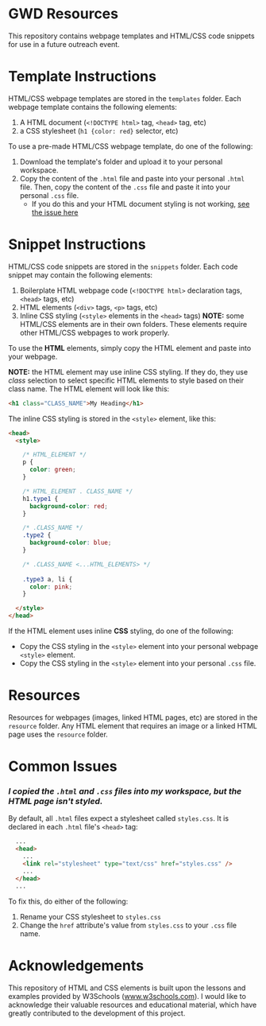 # GWD Resources

This repository contains webpage templates and HTML/CSS code snippets for use in a future outreach event.

# Template Instructions

HTML/CSS webpage templates are stored in the `templates` folder. Each webpage template contains the following elements:

1. A HTML document (`<!DOCTYPE html>` tag, `<head>` tag, etc)
2. a CSS stylesheet (`h1 {color: red}` selector, etc)

To use a pre-made HTML/CSS webpage template, do one of the following:
1. Download the template's folder and upload it to your personal workspace.
2. Copy the content of the `.html` file and paste into your personal `.html` file. Then, copy the content of the `.css` file and paste it into your personal `.css` file.
     - If you do this and your HTML document styling is not working, [see the issue here](#i-copied-the-html-and-css-files-into-my-workspace-but-the-html-page-isnt-styled)

# Snippet Instructions

HTML/CSS code snippets are stored in the `snippets` folder. Each code snippet may contain the following elements:

1. Boilerplate HTML webpage code (`<!DOCTYPE html>` declaration tags, `<head>` tags, etc)
2. HTML elements (`<div>` tags, `<p>` tags, etc)
3. Inline CSS styling (`<style>` elements in the `<head>` tags)
**NOTE:** some HTML/CSS elements are in their own folders. These elements require other HTML/CSS webpages to work properly.  

To use the **HTML** elements, simply copy the HTML element and paste into your webpage.

**NOTE:** the HTML element may use inline CSS styling. If they do, they use _class_ selection to select specific HTML elements to style based on their class name. The HTML element will look like this:

```html
<h1 class="CLASS_NAME">My Heading</h1>
```

The inline CSS styling is stored in the `<style>` element, like this:

```html
<head>
  <style>

    /* HTML_ELEMENT */
    p {
      color: green;
    }

    /* HTML_ELEMENT . CLASS_NAME */
    h1.type1 {
      background-color: red;
    }

    /* .CLASS_NAME */
    .type2 {
      background-color: blue;
    }

    /* .CLASS_NAME <...HTML_ELEMENTS> */
    
    .type3 a, li {
      color: pink;
    }

  </style>
</head>
```

If the HTML element uses inline **CSS** styling, do one of the following:

- Copy the CSS styling in the `<style>` element into your personal webpage `<style>` element.
- Copy the CSS styling in the `<style>` element into your personal `.css` file.

# Resources

Resources for webpages (images, linked HTML pages, etc) are stored in the `resource` folder. Any HTML element that requires an image or a linked HTML page uses the `resource` folder. 

# Common Issues

### _I copied the `.html` and `.css` files into my workspace, but the HTML page isn't styled._

By default, all `.html` files expect a stylesheet called `styles.css`. It is declared in each `.html` file's `<head>` tag:

```html
  ...
  <head>
    ...
    <link rel="stylesheet" type="text/css" href="styles.css" />
    ...
  </head>
  ...
```

To fix this, do either of the following:
1. Rename your CSS stylesheet to `styles.css`
2. Change the `href` attribute's value from `styles.css` to your `.css` file name.

# Acknowledgements

This repository of HTML and CSS elements is built upon the lessons and examples provided by W3Schools (www.w3schools.com). I would like to acknowledge their valuable resources and educational material, which have greatly contributed to the development of this project.

